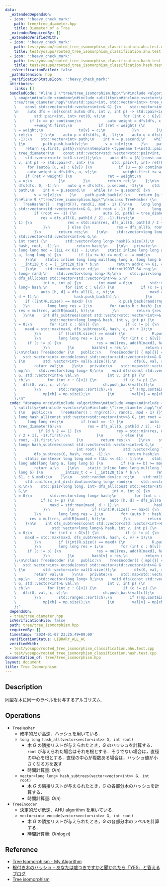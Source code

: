 ```yaml
---
data:
  _extendedDependsOn:
  - icon: ':heavy_check_mark:'
    path: tree/tree_diameter.hpp
    title: Diameter of a Tree
  _extendedRequiredBy: []
  _extendedVerifiedWith:
  - icon: ':heavy_check_mark:'
    path: test/yosupo/rooted_tree_isomorphism_classification.ahu.test.cpp
    title: test/yosupo/rooted_tree_isomorphism_classification.ahu.test.cpp
  - icon: ':heavy_check_mark:'
    path: test/yosupo/rooted_tree_isomorphism_classification.hash.test.cpp
    title: test/yosupo/rooted_tree_isomorphism_classification.hash.test.cpp
  _isVerificationFailed: false
  _pathExtension: hpp
  _verificationStatusIcon: ':heavy_check_mark:'
  attributes:
    links: []
  bundledCode: "#line 2 \"tree/tree_isomorphism.hpp\"\n#include <algorithm>\n#include\
    \ <map>\n#include <random>\n#include <utility>\n#include <vector>\n\n#line 5 \"\
    tree/tree_diameter.hpp\"\n\nstd::pair<int, std::vector<int>> tree_diameter(\n\
    \    const std::vector<std::vector<int>>& G) {\n    std::vector<int> to(G.size());\n\
    \n    auto dfs = [&](const auto& dfs, int v, int p) -> std::pair<int, int> {\n\
    \        std::pair<int, int> ret(0, v);\n        for (int c : G[v]) {\n      \
    \      if (c == p) continue;\n            auto weight = dfs(dfs, c, v);\n    \
    \        ++weight.first;\n            if (ret < weight) {\n                ret\
    \ = weight;\n                to[v] = c;\n            }\n        }\n        return\
    \ ret;\n    };\n\n    auto p = dfs(dfs, 0, -1);\n    auto q = dfs(dfs, p.second,\
    \ -1);\n    std::vector<int> path;\n    int v = p.second;\n    while (v != q.second)\
    \ {\n        path.push_back(v);\n        v = to[v];\n    }\n    path.push_back(v);\n\
    \    return {q.first, path};\n}\n\ntemplate <typename T>\nstd::pair<T, std::vector<int>>\
    \ tree_diameter(\n    const std::vector<std::vector<std::pair<int, T>>>& G) {\n\
    \    std::vector<int> to(G.size());\n\n    auto dfs = [&](const auto& dfs, int\
    \ v, int p) -> std::pair<T, int> {\n        std::pair<T, int> ret(0, v);\n   \
    \     for (auto& [u, w] : G[v]) {\n            if (u == p) continue;\n       \
    \     auto weight = dfs(dfs, u, v);\n            weight.first += w;\n        \
    \    if (ret < weight) {\n                ret = weight;\n                to[v]\
    \ = u;\n            }\n        }\n        return ret;\n    };\n\n    auto p =\
    \ dfs(dfs, 0, -1);\n    auto q = dfs(dfs, p.second, -1);\n    std::vector<int>\
    \ path;\n    int v = p.second;\n    while (v != q.second) {\n        path.push_back(v);\n\
    \        v = to[v];\n    }\n    path.push_back(v);\n    return {q.first, path};\n\
    }\n#line 9 \"tree/tree_isomorphism.hpp\"\n\nclass TreeHasher {\n   public:\n \
    \   TreeHasher() : rng(rd()), rand(1, mod - 1) {}\n\n    long long hash_all(const\
    \ std::vector<std::vector<int>>& G, int root = -1) {\n        long long res;\n\
    \        if (root == -1) {\n            auto [d, path] = tree_diameter(G);\n \
    \           res = dfs_all(G, path[d / 2], -1).first;\n            if (d % 2 ==\
    \ 1) {\n                res = std::min(res, dfs_all(G, path[d / 2 + 1], -1).first);\n\
    \            }\n        } else {\n            res = dfs_all(G, root, -1).first;\n\
    \        }\n        return res;\n    }\n\n    std::vector<long long> hash_subtrees(const\
    \ std::vector<std::vector<int>>& G,\n                                        \
    \ int root) {\n        std::vector<long long> hash(G.size());\n        dfs_subtrees(G,\
    \ hash, root, -1);\n        return hash;\n    }\n\n   private:\n    static constexpr\
    \ long long mod = (1LL << 61) - 1;\n\n    static inline long long add(long long\
    \ a, long long b) {\n        if ((a += b) >= mod) a -= mod;\n        return a;\n\
    \    }\n\n    static inline long long mul(long long a, long long b) {\n      \
    \  __int128_t c = (__int128_t)a * b;\n        return add(c >> 61, c & mod);\n\
    \    }\n\n    std::random_device rd;\n    std::mt19937_64 rng;\n    std::uniform_int_distribution<long\
    \ long> rand;\n    std::vector<long long> R;\n\n    std::pair<long long, int>\
    \ dfs_all(const std::vector<std::vector<int>>& G,\n                          \
    \            int v, int p) {\n        int maxd = 0;\n        std::vector<long\
    \ long> hash;\n        for (int c : G[v]) {\n            if (c != p) {\n     \
    \           auto [h, d] = dfs_all(G, c, v);\n                maxd = std::max(maxd,\
    \ d + 1);\n                hash.push_back(h);\n            }\n        }\n    \
    \    if ((int)R.size() == maxd) {\n            R.push_back(rand(rng));\n     \
    \   }\n        long long res = 1;\n        for (auto h : hash) {\n           \
    \ res = mul(res, add(R[maxd], h));\n        }\n        return {res, maxd};\n \
    \   }\n\n    int dfs_subtrees(const std::vector<std::vector<int>>& G,\n      \
    \               std::vector<long long>& hash, int v, int p) {\n        int maxd\
    \ = 0;\n        for (int c : G[v]) {\n            if (c != p) {\n            \
    \    maxd = std::max(maxd, dfs_subtrees(G, hash, c, v) + 1);\n            }\n\
    \        }\n        if ((int)R.size() == maxd) {\n            R.push_back(rand(rng));\n\
    \        }\n        long long res = 1;\n        for (int c : G[v]) {\n       \
    \     if (c != p) {\n                res = mul(res, add(R[maxd], hash[c]));\n\
    \            }\n        }\n        hash[v] = res;\n        return maxd;\n    }\n\
    };\n\nclass TreeEncoder {\n   public:\n    TreeEncoder() { mp[{}] = 0; }\n\n \
    \   std::vector<int> encode(const std::vector<std::vector<int>>& G, int root)\
    \ {\n        std::vector<int> val(G.size());\n        dfs(G, val, root, -1);\n\
    \        return val;\n    }\n\n   private:\n    std::map<std::vector<int>, int>\
    \ mp;\n    std::vector<long long> R;\n\n    void dfs(const std::vector<std::vector<int>>&\
    \ G, std::vector<int>& val,\n             int v, int p) {\n        std::vector<int>\
    \ ch;\n        for (int c : G[v]) {\n            if (c != p) {\n             \
    \   dfs(G, val, c, v);\n                ch.push_back(val[c]);\n            }\n\
    \        }\n        std::ranges::sort(ch);\n        if (!mp.contains(ch)) {\n\
    \            mp[ch] = mp.size();\n        }\n        val[v] = mp[ch];\n    }\n\
    };\n"
  code: "#pragma once\n#include <algorithm>\n#include <map>\n#include <random>\n#include\
    \ <utility>\n#include <vector>\n\n#include \"tree_diameter.hpp\"\n\nclass TreeHasher\
    \ {\n   public:\n    TreeHasher() : rng(rd()), rand(1, mod - 1) {}\n\n    long\
    \ long hash_all(const std::vector<std::vector<int>>& G, int root = -1) {\n   \
    \     long long res;\n        if (root == -1) {\n            auto [d, path] =\
    \ tree_diameter(G);\n            res = dfs_all(G, path[d / 2], -1).first;\n  \
    \          if (d % 2 == 1) {\n                res = std::min(res, dfs_all(G, path[d\
    \ / 2 + 1], -1).first);\n            }\n        } else {\n            res = dfs_all(G,\
    \ root, -1).first;\n        }\n        return res;\n    }\n\n    std::vector<long\
    \ long> hash_subtrees(const std::vector<std::vector<int>>& G,\n              \
    \                           int root) {\n        std::vector<long long> hash(G.size());\n\
    \        dfs_subtrees(G, hash, root, -1);\n        return hash;\n    }\n\n   private:\n\
    \    static constexpr long long mod = (1LL << 61) - 1;\n\n    static inline long\
    \ long add(long long a, long long b) {\n        if ((a += b) >= mod) a -= mod;\n\
    \        return a;\n    }\n\n    static inline long long mul(long long a, long\
    \ long b) {\n        __int128_t c = (__int128_t)a * b;\n        return add(c >>\
    \ 61, c & mod);\n    }\n\n    std::random_device rd;\n    std::mt19937_64 rng;\n\
    \    std::uniform_int_distribution<long long> rand;\n    std::vector<long long>\
    \ R;\n\n    std::pair<long long, int> dfs_all(const std::vector<std::vector<int>>&\
    \ G,\n                                      int v, int p) {\n        int maxd\
    \ = 0;\n        std::vector<long long> hash;\n        for (int c : G[v]) {\n \
    \           if (c != p) {\n                auto [h, d] = dfs_all(G, c, v);\n \
    \               maxd = std::max(maxd, d + 1);\n                hash.push_back(h);\n\
    \            }\n        }\n        if ((int)R.size() == maxd) {\n            R.push_back(rand(rng));\n\
    \        }\n        long long res = 1;\n        for (auto h : hash) {\n      \
    \      res = mul(res, add(R[maxd], h));\n        }\n        return {res, maxd};\n\
    \    }\n\n    int dfs_subtrees(const std::vector<std::vector<int>>& G,\n     \
    \                std::vector<long long>& hash, int v, int p) {\n        int maxd\
    \ = 0;\n        for (int c : G[v]) {\n            if (c != p) {\n            \
    \    maxd = std::max(maxd, dfs_subtrees(G, hash, c, v) + 1);\n            }\n\
    \        }\n        if ((int)R.size() == maxd) {\n            R.push_back(rand(rng));\n\
    \        }\n        long long res = 1;\n        for (int c : G[v]) {\n       \
    \     if (c != p) {\n                res = mul(res, add(R[maxd], hash[c]));\n\
    \            }\n        }\n        hash[v] = res;\n        return maxd;\n    }\n\
    };\n\nclass TreeEncoder {\n   public:\n    TreeEncoder() { mp[{}] = 0; }\n\n \
    \   std::vector<int> encode(const std::vector<std::vector<int>>& G, int root)\
    \ {\n        std::vector<int> val(G.size());\n        dfs(G, val, root, -1);\n\
    \        return val;\n    }\n\n   private:\n    std::map<std::vector<int>, int>\
    \ mp;\n    std::vector<long long> R;\n\n    void dfs(const std::vector<std::vector<int>>&\
    \ G, std::vector<int>& val,\n             int v, int p) {\n        std::vector<int>\
    \ ch;\n        for (int c : G[v]) {\n            if (c != p) {\n             \
    \   dfs(G, val, c, v);\n                ch.push_back(val[c]);\n            }\n\
    \        }\n        std::ranges::sort(ch);\n        if (!mp.contains(ch)) {\n\
    \            mp[ch] = mp.size();\n        }\n        val[v] = mp[ch];\n    }\n\
    };"
  dependsOn:
  - tree/tree_diameter.hpp
  isVerificationFile: false
  path: tree/tree_isomorphism.hpp
  requiredBy: []
  timestamp: '2024-01-07 23:25:49+09:00'
  verificationStatus: LIBRARY_ALL_AC
  verifiedWith:
  - test/yosupo/rooted_tree_isomorphism_classification.ahu.test.cpp
  - test/yosupo/rooted_tree_isomorphism_classification.hash.test.cpp
documentation_of: tree/tree_isomorphism.hpp
layout: document
title: Tree Isomorphism
---
```


## Description

同型な木に同一のラベルを付与するアルゴリズム．

## Operations

- `TreeHasher`
    - 確率的だが高速．ハッシュを用いている．
    - `long long hash_all(vector<vector<int>> G, int root)`
        - 木 $G$ の隣接リストが与えられたとき，$G$ のハッシュを計算する．`root` が与えられた場合はそれを根とする．そうでない場合は，直径の中心を根とする．直径の中心が複数ある場合は，ハッシュ値が小さくなる方を返す
        - 時間計算量: $O(n)$
    - `vector<long long> hash_subtrees(vector<vector<int>> G, int root)`
        - 木 $G$ の隣接リストが与えられたとき，$G$ の各部分木のハッシュを計算する．
        - 時間計算量: $O(n)$
- `TreeEncoder`
    - 決定的だが低速．AHU algorithm を用いている．
    - `vector<int> encode(vector<vector<int>> G, int root)`
        - 木 $G$ の隣接リストが与えられたとき，$G$ の各部分木のラベルを計算する．
        - 時間計算量: $O(n\log n)$


## Reference

- [Tree Isomorphism - My Algorithm](https://kopricky.github.io/code/Graph/tree_isomorphism.html)
- [根付き木のハッシュ - あなたは嘘つきですかと聞かれたら「YES」と答えるブログ](https://snuke.hatenablog.com/entry/2017/02/03/054210)
- [Tree isomorphism](https://logic.pdmi.ras.ru/~smal/files/smal_jass08_slides.pdf)
